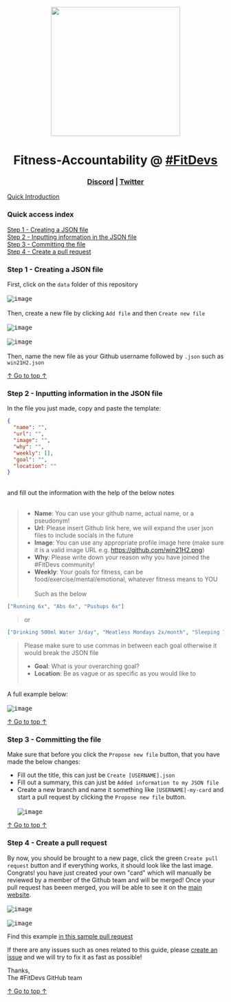 <p align="center"><img height="300" src="https://user-images.githubusercontent.com/92825997/188366841-b8ce2fbe-3671-4784-af07-c00d4db97a13.png"/></p>
<h1 align="center">Fitness-Accountability @ <a href="https://twitter.com/search?q=%23FitDevs&src=typed_query">#FitDevs</a></h1>

<h3 align="center">
<a href="https://t.co/DOcdsUEQmP">Discord</a> | 
  <a href="https://twitter.com/search?q=%23FitDevs&src=typed_query">Twitter</a>
</h3>


<a href="https://fitdevs-withkat.github.io/Support/landing_page/">Quick Introduction</a>

### Quick access index

[Step 1 - Creating a JSON file](#step-1---creating-a-json-file)<br>
[Step 2 - Inputting information in the JSON file](#step-2---inputting-information-in-the-json-file)<br>
[Step 3 - Committing the file](#step-3---committing-the-file)<br>
[Step 4 - Create a pull request](#step-4---create-a-pull-request)<br>

### Step 1 - Creating a JSON file
First, click on the `data` folder of this repository<br><br>
<kbd>![image](https://user-images.githubusercontent.com/92825997/184505554-d5617a88-df44-4bec-9c1e-eddbc2673e88.png)</kbd><br><br>
Then, create a new file by clicking `Add file` and then `Create new file`<br><br>
<kbd>![image](https://user-images.githubusercontent.com/92825997/184505565-2f6afcd2-a4e9-4b13-868e-82b3b9ab6634.png)</kbd><br><br>
<kbd>![image](https://user-images.githubusercontent.com/92825997/184505579-9e701c4b-72c4-4e2d-8f5a-0226fad1c466.png)</kbd><br><br>
Then, name the new file as your Github username followed by `.json` such as `win21H2.json`<br>

[↑ Go to top ↑](#quick-access-index)

### Step 2 - Inputting information in the JSON file
In the file you just made, copy and paste the template:<br>
```json
{
  "name": "",
  "url": "",
  "image": "",
  "why": "",
  "weekly": [],
  "goal": "",
  "location": ""
}
```
<br>
and fill out the information with the help of the below notes<br><br>

> - **Name**: You can use your github name, actual name, or a pseudonym!
> - **Url**: Please insert Github link here, we will expand the user json files to include socials in the future
> - **Image**: You can use any appropriate profile image here (make sure it is a valid image URL e.g. https://github.com/win21H2.png)
> - **Why**: Please write down your reason why you have joined the #FitDevs community!
> - **Weekly**: Your goals for fitness, can be food/exercise/mental/emotional, whatever fitness means to YOU<br><br>
> Such as the below
```json
["Running 6x", "Abs 6x", "Pushups 6x"]
```
> or
```json
["Drinking 500ml Water 3/day", "Meatless Mondays 2x/month", "Sleeping 7h 6/week"]
```
> Please make sure to use commas in between each goal otherwise it would break the JSON file
> - **Goal**: What is your overarching goal?
> - **Location**: Be as vague or as specific as you would like to<br><br>

A full example below:<br><br>
<kbd>![image](https://user-images.githubusercontent.com/92825997/184505823-f83b2f5b-1547-45a0-b460-c120c1173495.png)</kbd><br>

[↑ Go to top ↑](#quick-access-index)

### Step 3 - Committing the file
Make sure that before you click the `Propose new file` button, that you have made the below changes:
 - Fill out the title, this can just be `Create [USERNAME].json`
 - Fill out a summary, this can just be `Added information to my JSON file`
 - Create a new branch and name it something like `[USERNAME]-my-card` and start a pull request by clicking the `Propose new file` button.
<br><br>
<kbd>![image](https://user-images.githubusercontent.com/92825997/184505853-a843023c-d168-4e97-9f9d-28c9b9d39939.png)</kbd><br>

[↑ Go to top ↑](#quick-access-index)

### Step 4 - Create a pull request
By now, you should be brought to a new page, click the green `Create pull request` button and if everything works, it should look like the last image. Congrats! you have just created your own "card" which will manually be reviewed by a member of the Github team and will be merged! Once your pull request has beeen merged, you will be able to see it on the <a href="https://fitdevs-withkat.github.io/Fitness-Accountability/">main website</a>.
<br><br>
<kbd>![image](https://user-images.githubusercontent.com/92825997/184505866-6dbed0bd-4925-4ba1-8132-d4af4def4dfe.png)</kbd><br><br>
<kbd>![image](https://user-images.githubusercontent.com/92825997/184505881-e7280a6c-4192-465f-a5c4-4114c40438f6.png)</kbd><br>

Find this example <a href="https://github.com/FitDevs-withKat/Fitness-Accountability/pull/201">in this sample pull request</a><br>

If there are any issues such as ones related to this guide, please <a href="https://github.com/FitDevs-withKat/Fitness-Accountability/issues/new?assignees=&labels=enhancement&template=contribution_guide_improvement.md&title=Main%20README%20[ISSUE%20TITLE%20HERE]">create an issue</a> and we will try to fix it as fast as possible!

Thanks,<br>
The #FitDevs GitHub team

[↑ Go to top ↑](#quick-access-index)
